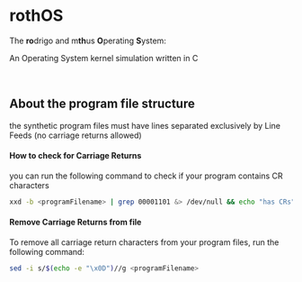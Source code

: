 # rothOS
 The **ro**drigo and m**th**us **O**perating **S**ystem:

An Operating System kernel simulation written in C

<br>

## About the program file structure
the synthetic program files must have lines separated exclusively by Line Feeds (no carriage returns allowed)
#### How to check for Carriage Returns
you can run the following command to check if your program contains CR characters
```bash
xxd -b <programFilename> | grep 00001101 &> /dev/null && echo "has CRs" || echo "has no CRs"
```

#### Remove Carriage Returns from file
To remove all carriage return characters from your program files, run the following command:
```bash
sed -i s/$(echo -e "\x0D")//g <programFilename>
```
